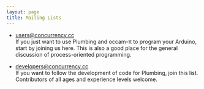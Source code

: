 ```yaml
---
layout: page
title: Mailing Lists
---
```


 * [users@concurrency.cc](http://lists.concurrency.cc/mailman/listinfo/users)  
	If you just want to use Plumbing and occam-&pi; to program your Arduino, start by joining us here. This is also a good place for the general discussion of process-oriented programming.<p/>
 * [developers@concurrency.cc](http://lists.concurrency.cc/mailman/listinfo/developers)  
 If you want to follow the development of code for Plumbing, join this list. Contributors of all ages and experience levels welcome.<p/>
